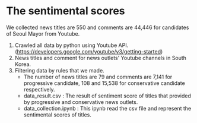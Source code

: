 # The sentimental scores
We collected news titles are 550 and comments are 44,446 for candidates of Seoul Mayor from Youtube.
1. Crawled all data by python using Youtube API.
   (https://developers.google.com/youtube/v3/getting-started)
2. News titles and comment for news outlets' Youtube channels in South Korea.
3. Filtering data by rules that we made.
   * The number of news titles are 79 and comments are 7,141 for progressive candidate, 108 and 15,538 for conservative candidate respectively.
   * data_result.csv : The result of sentiment score of titles that provided by progressive and conservative news outlets.
   * data_collection.ipynb : This ipynb read the csv file and represent the sentimental scores of titles.
